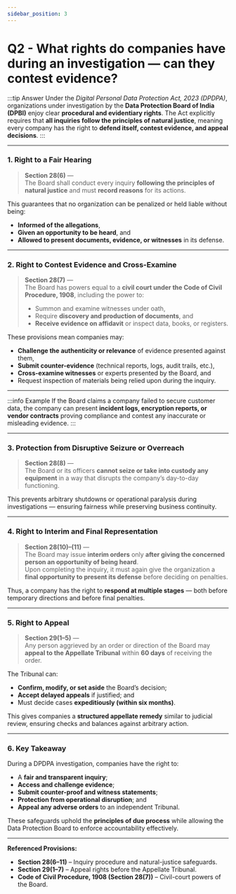 ```yaml
---
sidebar_position: 3
---
```


# Q2 - What rights do companies have during an investigation — can they contest evidence?

:::tip Answer
Under the *Digital Personal Data Protection Act, 2023 (DPDPA)*, organizations under investigation by the **Data Protection Board of India (DPBI)** enjoy clear **procedural and evidentiary rights**. The Act explicitly requires that **all inquiries follow the principles of natural justice**, meaning every company has the right to **defend itself, contest evidence, and appeal decisions**.
:::

---

### **1. Right to a Fair Hearing**

> **Section 28(6)** —  
> The Board shall conduct every inquiry **following the principles of natural justice** and must **record reasons** for its actions.

This guarantees that no organization can be penalized or held liable without being:
- **Informed of the allegations**,  
- **Given an opportunity to be heard**, and  
- **Allowed to present documents, evidence, or witnesses** in its defense.

---

### **2. Right to Contest Evidence and Cross-Examine**

> **Section 28(7)** —  
> The Board has powers equal to a **civil court under the Code of Civil Procedure, 1908**, including the power to:
> - Summon and examine witnesses under oath,  
> - Require **discovery and production of documents**, and  
> - **Receive evidence on affidavit** or inspect data, books, or registers.

These provisions mean companies may:
- **Challenge the authenticity or relevance** of evidence presented against them,  
- **Submit counter-evidence** (technical reports, logs, audit trails, etc.),  
- **Cross-examine witnesses** or experts presented by the Board, and  
- Request inspection of materials being relied upon during the inquiry.

---

:::info Example
If the Board claims a company failed to secure customer data, the company can present **incident logs, encryption reports, or vendor contracts** proving compliance and contest any inaccurate or misleading evidence.
:::

---

### **3. Protection from Disruptive Seizure or Overreach**

> **Section 28(8)** —  
> The Board or its officers **cannot seize or take into custody any equipment** in a way that disrupts the company’s day-to-day functioning.

This prevents arbitrary shutdowns or operational paralysis during investigations — ensuring fairness while preserving business continuity.

---

### **4. Right to Interim and Final Representation**

> **Section 28(10)–(11)** —  
> The Board may issue **interim orders** only **after giving the concerned person an opportunity of being heard**.  
> Upon completing the inquiry, it must again give the organization a **final opportunity to present its defense** before deciding on penalties.

Thus, a company has the right to **respond at multiple stages** — both before temporary directions and before final penalties.

---

### **5. Right to Appeal**

> **Section 29(1–5)** —  
> Any person aggrieved by an order or direction of the Board may **appeal to the Appellate Tribunal** within **60 days** of receiving the order.

The Tribunal can:
- **Confirm, modify, or set aside** the Board’s decision;  
- **Accept delayed appeals** if justified; and  
- Must decide cases **expeditiously (within six months)**.

This gives companies a **structured appellate remedy** similar to judicial review, ensuring checks and balances against arbitrary action.

---

### **6. Key Takeaway**

During a DPDPA investigation, companies have the right to:
- A **fair and transparent inquiry**;  
- **Access and challenge evidence**;  
- **Submit counter-proof and witness statements**;  
- **Protection from operational disruption**; and  
- **Appeal any adverse orders** to an independent Tribunal.

These safeguards uphold the **principles of due process** while allowing the Data Protection Board to enforce accountability effectively.

---

**Referenced Provisions:**  
- **Section 28(6–11)** – Inquiry procedure and natural-justice safeguards.  
- **Section 29(1–7)** – Appeal rights before the Appellate Tribunal.  
- **Code of Civil Procedure, 1908 (Section 28(7))** – Civil-court powers of the Board.  